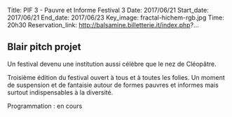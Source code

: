 Title: PIF 3 - Pauvre et Informe Festival 3
Date: 2017/06/21
Start_date: 2017/06/21
End_date: 2017/06/23
Key_image: fractal-hichem-rgb.jpg 
Time: 20h30
Reservation_link: http://balsamine.billetterie.it/index.php?...


## Blair pitch projet

Un festival devenu une institution aussi célèbre que le nez de Cléopâtre.

Troisième édition du festival ouvert à tous et à toutes les folies. Un moment de suspension et de fantaisie autour de formes pauvres et informes mais surtout indispensables à la diversité.

Programmation
:   en cours
